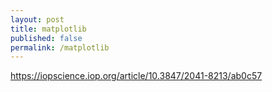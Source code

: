 ```yaml
---
layout: post
title: matplotlib
published: false
permalink: /matplotlib
---
```


https://iopscience.iop.org/article/10.3847/2041-8213/ab0c57

